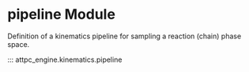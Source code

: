 # pipeline Module

Definition of a kinematics pipeline for sampling a reaction (chain) phase space.

::: attpc_engine.kinematics.pipeline